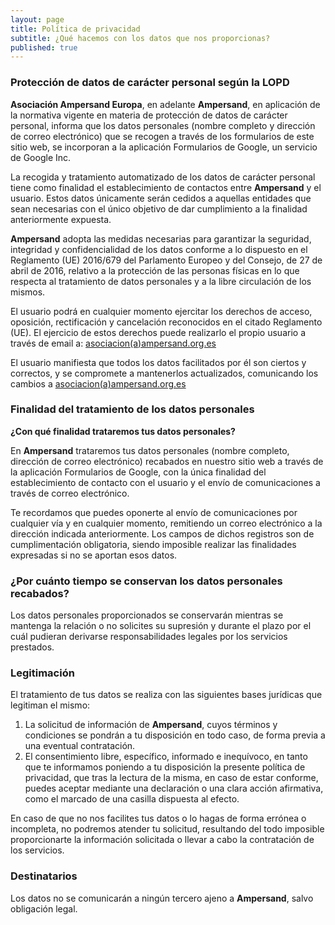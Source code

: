 ```yaml
---
layout: page
title: Política de privacidad
subtitle: ¿Qué hacemos con los datos que nos proporcionas?
published: true
---
```


### Protección de datos de carácter personal según la LOPD

**Asociación Ampersand Europa**, en adelante **Ampersand**, en aplicación de la normativa vigente en materia de protección de datos de carácter personal, informa que los datos personales (nombre completo y dirección de correo electrónico) que se recogen a través de los formularios de este sitio web, se incorporan a la aplicación Formularios de Google, un servicio de Google Inc.

La recogida y tratamiento automatizado de los datos de carácter personal tiene como finalidad el establecimiento de contactos entre **Ampersand** y el usuario. 
Estos datos únicamente serán cedidos a aquellas entidades que sean necesarias con el único objetivo de dar cumplimiento a la finalidad anteriormente expuesta.

**Ampersand** adopta las medidas necesarias para garantizar la seguridad, integridad y confidencialidad de los datos conforme a lo dispuesto en el Reglamento (UE) 2016/679 del Parlamento Europeo y del Consejo, de 27 de abril de 2016, relativo a la protección de las personas físicas en lo que respecta al tratamiento de datos personales y a la libre circulación de los mismos.

El usuario podrá en cualquier momento ejercitar los derechos de acceso, oposición, rectificación y cancelación reconocidos en el citado Reglamento (UE). El ejercicio de estos derechos puede realizarlo el propio usuario a través de email a: [asociacion(a)ampersand.org.es](mailto:asociacion@ampersand.org.es)

El usuario manifiesta que todos los datos facilitados por él son ciertos y correctos, y se compromete a mantenerlos actualizados, comunicando los cambios a [asociacion(a)ampersand.org.es](mailto:asociacion@ampersand.org.es)


### Finalidad del tratamiento de los datos personales

**¿Con qué finalidad trataremos tus datos personales?**

En **Ampersand** trataremos tus datos personales (nombre completo, dirección de correo electrónico) recabados en nuestro sitio web a través de la aplicación Formularios de Google, con la única finalidad del establecimiento de contacto con el usuario y el envío de comunicaciones a través de correo electrónico.

Te recordamos que puedes oponerte al envío de comunicaciones por cualquier vía y en cualquier momento, remitiendo un correo electrónico a la dirección indicada anteriormente.
Los campos de dichos registros son de cumplimentación obligatoria, siendo imposible realizar las finalidades expresadas si no se aportan esos datos. 

### ¿Por cuánto tiempo se conservan los datos personales recabados?

Los datos personales proporcionados se conservarán mientras se mantenga la relación o no solicites su supresión y durante el plazo por el cuál pudieran derivarse responsabilidades legales por los servicios prestados.

### Legitimación

El tratamiento de tus datos se realiza con las siguientes bases jurídicas que legitiman el mismo:
1. La solicitud de información de **Ampersand**, cuyos términos y condiciones se pondrán a tu disposición en todo caso, de forma previa a una eventual contratación.
2. El consentimiento libre, específico, informado e inequívoco, en tanto que te informamos poniendo a tu disposición la presente política de privacidad, que tras la lectura de la misma, en caso de estar conforme, puedes aceptar mediante una declaración o una clara acción afirmativa, como el marcado de una casilla dispuesta al efecto.

En caso de que no nos facilites tus datos o lo hagas de forma errónea o incompleta, no podremos atender tu solicitud, resultando del todo imposible proporcionarte la información solicitada o llevar a cabo la contratación de los servicios.

### Destinatarios

Los datos no se comunicarán a ningún tercero ajeno a **Ampersand**, salvo obligación legal.
